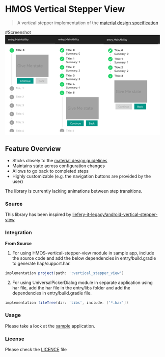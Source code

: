 # HMOS Vertical Stepper View
> A vertical stepper implementation of the [material design specification][1]


#Screenshot
![Sample app screenshots](screenshots/screen.png)

## Feature Overview

- Sticks closely to the [material design guidelines][1]
- Maintains state across configuration changes
- Allows to go back to completed steps
- Highly customizable (e.g. the navigation buttons are provided by the user)

The library is currently lacking animations between step transitions.

### Source
This library has been inspired by [liefery-it-legacy/android-vertical-stepper-view](https://github.com/liefery-it-legacy/android-vertical-stepper-view)



### Integration

**From Source**
1. For using HMOS-vertical-stepper-view module in sample app, include the source code and 
add the below dependencies in entry/build.gradle to generate hap/support.har.
```groovy
implementation project(path: ':vertical_stepper_view')
```

2. For using UniversalPickerDialog module in separate application using har file, add the har file in the entry/libs 
folder and add the dependencies in entry/build.gradle file.
```groovy
implementation fileTree(dir: 'libs', include: ['*.har'])
```
### Usage

Please take a look at the [sample][2] application.


### License
Please check the [LICENCE](LICENSE) file

[1]: https://material.io/archive/guidelines/components/steppers.html#
[2]: /entry/src/main/java/com/liefery/android/vertical_stepper_view/slice
